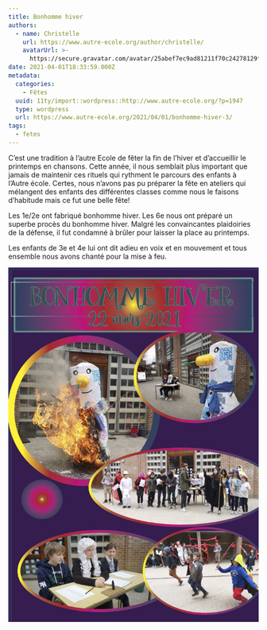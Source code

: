 ```yaml
---
title: Bonhomme hiver
authors:
  - name: Christelle
    url: https://www.autre-ecole.org/author/christelle/
    avatarUrl: >-
      https://secure.gravatar.com/avatar/25abef7ec9ad81211f70c24278129fd2?s=96&d=mm&r=g
date: 2021-04-01T18:33:59.000Z
metadata:
  categories:
    - Fêtes
  uuid: 11ty/import::wordpress::http://www.autre-ecole.org/?p=1947
  type: wordpress
  url: https://www.autre-ecole.org/2021/04/01/bonhomme-hiver-3/
tags:
  - fetes
---
```

C’est une tradition à l’autre Ecole de fêter la fin de l’hiver et d’accueillir le printemps en chansons. Cette année, il nous semblait plus important que jamais de maintenir ces rituels qui rythment le parcours des enfants à l’Autre école. Certes, nous n’avons pas pu préparer la fête en ateliers qui mélangent des enfants des différentes classes comme nous le faisons d’habitude mais ce fut une belle fête!

Les 1e/2e ont fabriqué bonhomme hiver. Les 6e nous ont préparé un superbe procès du bonhomme hiver. Malgré les convaincantes plaidoiries de la défense, il fut condamné à brûler pour laisser la place au printemps.

Les enfants de 3e et 4e lui ont dit adieu en voix et en mouvement et tous ensemble nous avons chanté pour la mise à feu.

![](Essai-BH02-O3s9s4jmK7WK.jpg)
